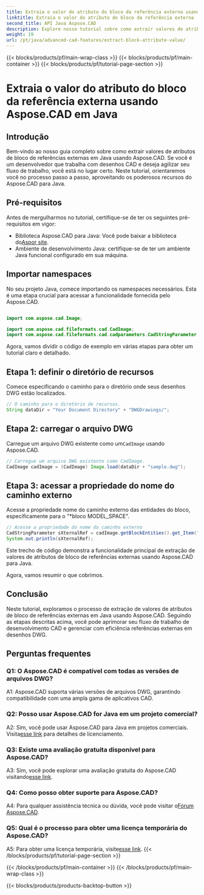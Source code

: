 ```yaml
---
title: Extraia o valor do atributo do bloco da referência externa usando Aspose.CAD em Java
linktitle: Extraia o valor do atributo do bloco da referência externa
second_title: API Java Aspose.CAD
description: Explore nosso tutorial sobre como extrair valores de atributos de bloco de referências externas DWG em Java usando Aspose.CAD. Aprimore seu fluxo de trabalho de desenvolvimento CAD sem esforço.
weight: 19
url: /pt/java/advanced-cad-features/extract-block-attribute-value/
---
```


{{< blocks/products/pf/main-wrap-class >}}
{{< blocks/products/pf/main-container >}}
{{< blocks/products/pf/tutorial-page-section >}}

# Extraia o valor do atributo do bloco da referência externa usando Aspose.CAD em Java

## Introdução

Bem-vindo ao nosso guia completo sobre como extrair valores de atributos de bloco de referências externas em Java usando Aspose.CAD. Se você é um desenvolvedor que trabalha com desenhos CAD e deseja agilizar seu fluxo de trabalho, você está no lugar certo. Neste tutorial, orientaremos você no processo passo a passo, aproveitando os poderosos recursos do Aspose.CAD para Java.

## Pré-requisitos

Antes de mergulharmos no tutorial, certifique-se de ter os seguintes pré-requisitos em vigor:

-  Biblioteca Aspose.CAD para Java: Você pode baixar a biblioteca do[Aspor site](https://releases.aspose.com/cad/java/).
- Ambiente de desenvolvimento Java: certifique-se de ter um ambiente Java funcional configurado em sua máquina.

## Importar namespaces

No seu projeto Java, comece importando os namespaces necessários. Esta é uma etapa crucial para acessar a funcionalidade fornecida pelo Aspose.CAD.

```java

import com.aspose.cad.Image;

import com.aspose.cad.fileformats.cad.CadImage;
import com.aspose.cad.fileformats.cad.cadparameters.CadStringParameter;
```

Agora, vamos dividir o código de exemplo em várias etapas para obter um tutorial claro e detalhado.

## Etapa 1: definir o diretório de recursos

Comece especificando o caminho para o diretório onde seus desenhos DWG estão localizados.

```java
// O caminho para o diretório de recursos.
String dataDir = "Your Document Directory" + "DWGDrawings/";
```

## Etapa 2: carregar o arquivo DWG

Carregue um arquivo DWG existente como um`CadImage` usando Aspose.CAD.

```java
// Carregue um arquivo DWG existente como CadImage.
CadImage cadImage = (CadImage) Image.load(dataDir + "sample.dwg");
```

## Etapa 3: acessar a propriedade do nome do caminho externo

Acesse a propriedade nome do caminho externo das entidades do bloco, especificamente para o "*bloco MODEL_SPACE".

```java
// Acesse a propriedade do nome do caminho externo
CadStringParameter sXternalRef = cadImage.getBlockEntities().get_Item("*MODEL_SPACE").getXRefPathName();
System.out.println(sXternalRef);
```

Este trecho de código demonstra a funcionalidade principal de extração de valores de atributos de bloco de referências externas usando Aspose.CAD para Java.

Agora, vamos resumir o que cobrimos.

## Conclusão

Neste tutorial, exploramos o processo de extração de valores de atributos de bloco de referências externas em Java usando Aspose.CAD. Seguindo as etapas descritas acima, você pode aprimorar seu fluxo de trabalho de desenvolvimento CAD e gerenciar com eficiência referências externas em desenhos DWG.

## Perguntas frequentes

### Q1: O Aspose.CAD é compatível com todas as versões de arquivos DWG?

A1: Aspose.CAD suporta várias versões de arquivos DWG, garantindo compatibilidade com uma ampla gama de aplicativos CAD.

### Q2: Posso usar Aspose.CAD for Java em um projeto comercial?

 A2: Sim, você pode usar Aspose.CAD para Java em projetos comerciais. Visita[esse link](https://purchase.aspose.com/buy) para detalhes de licenciamento.

### Q3: Existe uma avaliação gratuita disponível para Aspose.CAD?

 A3: Sim, você pode explorar uma avaliação gratuita do Aspose.CAD visitando[esse link](https://releases.aspose.com/).

### Q4: Como posso obter suporte para Aspose.CAD?

 A4: Para qualquer assistência técnica ou dúvida, você pode visitar o[Fórum Aspose.CAD](https://forum.aspose.com/c/cad/19).

### Q5: Qual é o processo para obter uma licença temporária do Aspose.CAD?

 A5: Para obter uma licença temporária, visite[esse link](https://purchase.aspose.com/temporary-license/).
{{< /blocks/products/pf/tutorial-page-section >}}

{{< /blocks/products/pf/main-container >}}
{{< /blocks/products/pf/main-wrap-class >}}

{{< blocks/products/products-backtop-button >}}
